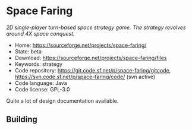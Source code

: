 # Space Faring

_2D single-player turn-based space strategy game. The strategy revolves around 4X space conquest._

- Home: https://sourceforge.net/projects/space-faring/
- State: beta
- Download: https://sourceforge.net/projects/space-faring/files
- Keywords: strategy
- Code repository: https://git.code.sf.net/p/space-faring/gitcode, https://svn.code.sf.net/p/space-faring/code/ (svn active)
- Code language: Java
- Code license: GPL-3.0

Quite a lot of design documentation available.

## Building

